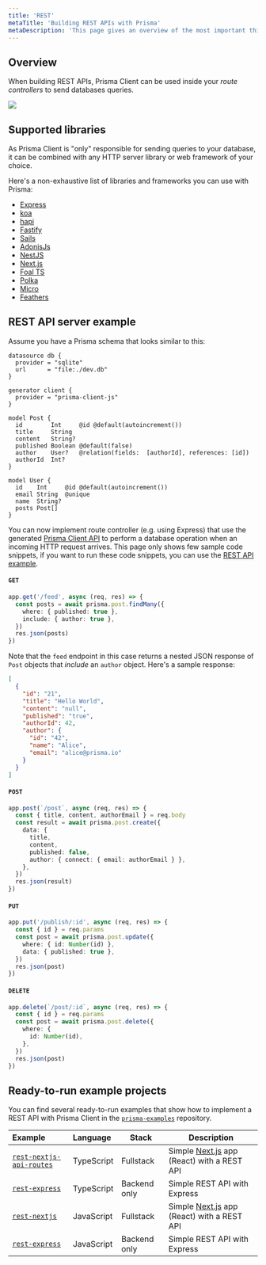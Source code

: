 ```yaml
---
title: 'REST'
metaTitle: 'Building REST APIs with Prisma'
metaDescription: 'This page gives an overview of the most important things when building REST APIs with Prisma. It shows practical examples and the supported libraries.'
---
```


## Overview

When building REST APIs, Prisma Client can be used inside your _route controllers_ to send databases queries.

![](https://imgur.com/5NwAOMt.png)

## Supported libraries

As Prisma Client is "only" responsible for sending queries to your database, it can be combined with any HTTP server library or web framework of your choice.

Here's a non-exhaustive list of libraries and frameworks you can use with Prisma:

- [Express](https://expressjs.com/)
- [koa](https://koajs.com/)
- [hapi](https://hapi.dev/)
- [Fastify](https://www.fastify.io/)
- [Sails](https://sailsjs.com/)
- [AdonisJs](https://adonisjs.com/)
- [NestJS](https://nestjs.com/)
- [Next.js](https://nextjs.org/)
- [Foal TS](https://foalts.org/)
- [Polka](https://github.com/lukeed/polka)
- [Micro](https://github.com/zeit/micro)
- [Feathers](https://feathersjs.com/)

## REST API server example

Assume you have a Prisma schema that looks similar to this:

```prisma
datasource db {
  provider = "sqlite"
  url      = "file:./dev.db"
}

generator client {
  provider = "prisma-client-js"
}

model Post {
  id        Int     @id @default(autoincrement())
  title     String
  content   String?
  published Boolean @default(false)
  author    User?   @relation(fields:  [authorId], references: [id])
  authorId  Int?
}

model User {
  id    Int     @id @default(autoincrement())
  email String  @unique
  name  String?
  posts Post[]
}
```

You can now implement route controller (e.g. using Express) that use the generated [Prisma Client API](../../../reference/tools-and-interfaces/prisma-client/api) to perform a database operation when an incoming HTTP request arrives. This page only shows few sample code snippets, if you want to run these code snippets, you can use the [REST API example](https://github.com/prisma/prisma-examples/tree/latest/typescript/rest-express).

#### `GET`

```ts
app.get('/feed', async (req, res) => {
  const posts = await prisma.post.findMany({
    where: { published: true },
    include: { author: true },
  })
  res.json(posts)
})
```

Note that the `feed` endpoint in this case returns a nested JSON response of `Post` objects that _include_ an `author` object. Here's a sample response:

```json
[
  {
    "id": "21",
    "title": "Hello World",
    "content": "null",
    "published": "true",
    "authorId": 42,
    "author": {
      "id": "42",
      "name": "Alice",
      "email": "alice@prisma.io"
    }
  }
]
```

#### `POST`

```ts
app.post(`/post`, async (req, res) => {
  const { title, content, authorEmail } = req.body
  const result = await prisma.post.create({
    data: {
      title,
      content,
      published: false,
      author: { connect: { email: authorEmail } },
    },
  })
  res.json(result)
})
```

#### `PUT`

```ts
app.put('/publish/:id', async (req, res) => {
  const { id } = req.params
  const post = await prisma.post.update({
    where: { id: Number(id) },
    data: { published: true },
  })
  res.json(post)
})
```

#### `DELETE`

```ts
app.delete(`/post/:id`, async (req, res) => {
  const { id } = req.params
  const post = await prisma.post.delete({
    where: {
      id: Number(id),
    },
  })
  res.json(post)
})
```

## Ready-to-run example projects

You can find several ready-to-run examples that show how to implement a REST API with Prisma Client in the [`prisma-examples`](https://github.com/prisma/prisma-examples/) repository.

| Example                                                                                                             | Language   | Stack        | Description                                                       |
| :------------------------------------------------------------------------------------------------------------------ | :--------- | ------------ | ----------------------------------------------------------------- |
| [`rest-nextjs-api-routes`](https://github.com/prisma/prisma-examples/tree/latest/typescript/rest-nextjs-api-routes) | TypeScript | Fullstack    | Simple [Next.js](https://nextjs.org/) app (React) with a REST API |
| [`rest-express`](https://github.com/prisma/prisma-examples/tree/latest/typescript/rest-express)                     | TypeScript | Backend only | Simple REST API with Express                                      |
| [`rest-nextjs`](https://github.com/prisma/prisma-examples/tree/latest/javascript/rest-nextjs)                       | JavaScript | Fullstack    | Simple [Next.js](https://nextjs.org/) app (React) with a REST API |
| [`rest-express`](https://github.com/prisma/prisma-examples/tree/latest/javascript/rest-express)                     | JavaScript | Backend only | Simple REST API with Express                                      |
